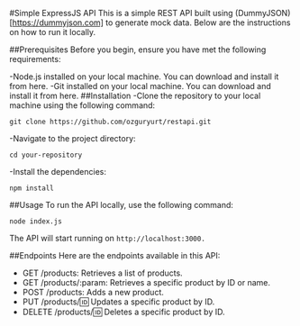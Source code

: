 #Simple ExpressJS API
This is a simple REST API built using (DummyJSON)[https://dummyjson.com] to generate mock data. Below are the instructions on how to run it locally.

##Prerequisites
Before you begin, ensure you have met the following requirements:

-Node.js installed on your local machine. You can download and install it from here.
-Git installed on your local machine. You can download and install it from here.
##Installation
-Clone the repository to your local machine using the following command:
```
git clone https://github.com/ozguryurt/restapi.git
```
-Navigate to the project directory:
```
cd your-repository
```
-Install the dependencies:
```
npm install
```
##Usage
To run the API locally, use the following command:
```
node index.js
```
The API will start running on `http://localhost:3000.`

##Endpoints
Here are the endpoints available in this API:

- GET /products: Retrieves a list of products.
- GET /products/:param: Retrieves a specific product by ID or name.
- POST /products: Adds a new product.
- PUT /products/:id: Updates a specific product by ID.
- DELETE /products/:id: Deletes a specific product by ID.
